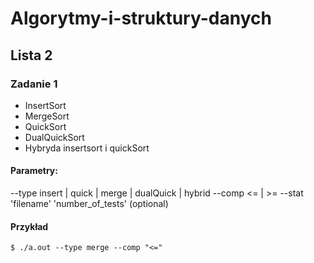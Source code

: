 # Algorytmy-i-struktury-danych
## Lista 2

### Zadanie 1
- InsertSort
- MergeSort
- QuickSort
- DualQuickSort
- Hybryda insertsort i quickSort

#### Parametry:
--type insert | quick | merge | dualQuick | hybrid
--comp <= | >=
--stat 'filename' 'number_of_tests' (optional)

#### Przykład

```Shell
$ ./a.out --type merge --comp "<="
```
